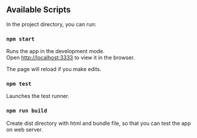## Available Scripts

In the project directory, you can run:

### `npm start`

Runs the app in the development mode.<br>
Open [http://localhost:3333](http://localhost:3333) to view it in the browser.

The page will reload if you make edits.<br>

### `npm test`

Launches the test runner.

### `npm run build`

Create dist directory with html and bundle file, so that you can test the app on web server.